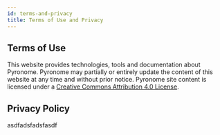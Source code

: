 ```yaml
---
id: terms-and-privacy
title: Terms of Use and Privacy
---
```


<a id="aHeaderMenuAnchor" data-header-menu="Docs"></a>

## Terms of Use

This website provides technologies, tools and documentation about Pyronome. Pyronome may partially or entirely update the content of this website at any time and without prior notice. Pyronome site content is licensed under a [Creative Commons Attribution 4.0 License](http://creativecommons.org/licenses/by/4.0/).

## Privacy Policy

asdfadsfadsfasdf